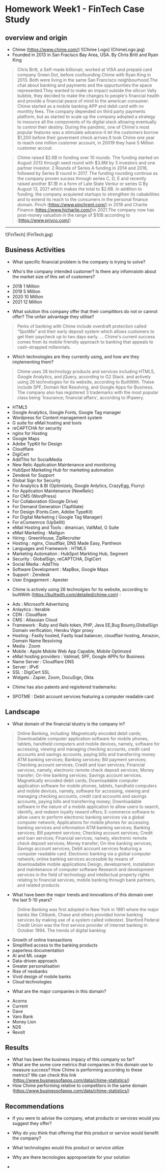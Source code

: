 # Homework Week1 - FinTech Case Study
## overview and origin
* Chime (https://www.chime.com/)
![Chime Logo] (ChimeLogo.jpg)
* Founded in 2013 in San Fracisco Bay Area, USA. By Chris Britt and Ryan King

> Chris Britt, a Self-made billionair,  worked at VISA and prepaid card company Green Dot, before coofounding Chime with Ryan King in 2013. Both were living in the same San Francisco neighbourhood.The chat about banking and payments and the oppurtunities the space represented.They wanted to make an impact outside the silicon Vally bubble, they decided to make the changes to people's financial health and provide a financial peace of mind to the american consumer. Chime started as a mobile banking APP and debit card with no monthly fees. The company depended on third party payments platform, but as started to scale up the company adopted a strategy to insource all the components of its digital stack allowing eventually to control their destiny. During the pandmic, one of Chime's most popular features was a stimulate advance-it let the customers borrow $1,200 before their goverment check arrives.It took Chime one year to reach one million customer account, in 20019 they have 5 Million customer accout.

> Chime raised $2.6B in funding over 10 rounds. The funding started on August 2013 through seed round with $3.8M by 3 investors and one partner investor. 2 Rounds of Series A funding in 2014 and 2016, followed by Series B round in 2017. The funding rounding continue as the company
proven sucess through series C, D, E and recently raised another $1.1B in a form of Late State Ventur or series G By August 13, 2021 which makes the total to $2.6B. In addition to funding, the company
acquiered startups to strengthen its cababilities and to extend its reach to the consumers in the personal finance domain. Pinch (https://www.pinchrent.com/) in 2018 and Charlie Finance (https://www.hicharlie.com/)in 2021.The company now has post-money valuation in the range of $10B according to (https://www.privco.com/)
---

![FinTech] (FinTech.jpg)

## Business Activities

* What specific financial problem is the company is trying to solve?


* Who's the company intended customer? Is there any infomraiotn about the market size of this set of customers?
- 2018 1  Million
- 2019 5  Million
- 2020 10 Million
- 2021 12 Million
* What solution this company offer that their compititors do not or cannot offer? The unfair advantage they utilise?
>Perks of banking with Chime include overdraft protection called “SpotMe” and their early deposit system which allows customers to get their paycheck up to two days early. ... Chime's current success comes from its mobile friendly approach to banking that appeals to cash-strapped millennials.

* Which technologies are they currently using, and how are they implementing them?
> Chime uses 28 technology products and services including HTML5, Google Analytics, and jQuery, according to G2 Stack. and actively using 26 technologies for its website, according to BuiltWith. These include SPF, Domain Not Resolving, and Google Apps for Business. The company also has registered 3 trademarks with the most popular class being 'Insurance; financial affairs', according to IPqwery.

- HTML5 
- Google Analytics, Google Fonts, Google Tag manager
- Wordpress for Content management system
- G suite for eMail hosting and tools
- reCAPTCHA for security
- nginx for Hosting
- Google Maps 
- Adobe TypKit for Design
- Cloudflare 
- DigiCert
- AddThis for SocialMedia
- New Relic Application Maintenance and monitoring
- HubSpot Marketing Hub for marketing automation
- Zendesk for Support
- Global Sign for Security
- For Analytics & BI (Optimizely, Google Anlytics, CrazyEgg, Flurry)
- For Application Maintenance (NewRelic)
- For CMS (WordPress)
- For Collaboration (Google Drive)
- For Demand Generation (Tapfiliate) 
- For Design (Fonts.Com, Adobe TypeKit)
- For Digital Marketing ( Google Tag Manager)
- For eComemrce (UpSellit)
- eMail Hosting and Tools : dmarican, ValiMail, G Suite
- eMail Marketing : Mailgun
- Hiring : GreenHouse, ZipRecruiter
- Hosting : nginx, Cloudflair, DNS Made Easy, Pantheon
- Languages and Framework : HTML5
- Marketing Automation : HubSpot Markting Hub, Segment
- Security : GlobalSign, reCAPTCHA, DigiCert
- Social Media : AddThis
- Software Development : MapBox, Google Maps 
- Support : Zendesk
- User Engagement : Apester

* Chime is actively using 26 technolgies for its website, according to builtWith (https://builtwith.com/detailed/chime.com) :
- Ads : Microsofit Advertising
- Anlaytics : Iterable
- CDN : Cloudflare
- CMS : Atlassian Cloud
- Framework : Ruby and Rails token, PHP, Java EE,Bug Bounty,GlobalSign Domain verification, Heroku Vigor proxy
- Hosting : Fastly hosted, Fastly load balancer, cloudflair hosting, Amazon, Domain Name Resolving
- Media : Zoom
- Mobile : Apple Mobile Web App Capable, Mobile Optimzed
- eMail hosting providers : Valimail, SPF, Google APPs for Business
- Name Server : Cloudflare DNS
- Server : IPv6
- SSL : DigiCert SSL
- Widgets : Zapier, Zoom, DocuSign, Okta  

* Chime has also patents and regisitered trademarks:
- SPOTME : Debit account services featuring a computer readable card

## Landscape
* What domain of the financial idustry is the company in? 
> Online Banking, including:  Magnetically encoded debit cards; Downloadable computer application software for mobile phones, tablets, handheld computers and mobile devices, namely, software for accessing, viewing and managing checking accounts, credit card accounts and savings accounts, paying bills and transferring money ATM banking services; Banking services; Bill payment services; Checking account services; Credit and loan services; Financial services, namely, electronic remote check deposit services; Money transfer; On-line banking services; Savings account services.
> Magnetically encoded debit cards; Downloadable computer application software for mobile phones, tablets, handheld computers and mobile devices, namely, software for accessing, viewing and managing checking accounts, credit card accounts and savings accounts, paying bills and transferring money; Downloadable software in the nature of a mobile application to allow users to search, identify, and redeem loyalty reward offers; E-commerce software to allow users to perform electronic banking services via a global computer network; Applications for mobile phones for accessing banking services and information ATM banking services; Banking services; Bill payment services; Checking account services; Credit and loan services; Financial services, namely, electronic remote check deposit services; Money transfer; On-line banking services; Savings account services; Debit account services featuring a computer readable card. Electronic banking via a global computer network; online banking services accessible by means of downloadable mobile applications Design, development, installation and maintenance of computer software Research and development services in the field of technology and intellectual property rights relating to financial services, mobile banking through bank partners, and related products
* What have been the major trends and innovations of this domain over the last 5-10 years? 
>Online Banking was first adopted in New York in 1981 where the major banks like Citibank, Chase and others provided home banking services by making use of a system called videotext. Stanford Federal Credit Union was the first service provider of internet banking in October 1994.
>The trends of digital banking:
- Growth of online transactions
- Simplified access to the banking products
- paperless documentation
- AI and ML usage
- Data-driven approach
- Greater personalisation
- Rise of neobanks
- Vivid design of mobile banks
- Cloud technologies

* What are the major companies in this domain?
- Acorns
- Current 
- Dave
- Varo Bank
- Money Lion
- N26
- Revolt

## Results

* What has been the business impacy of this company so far?
* What are the some core metrics that companies in this domain use to measure success? How Chime is performing accoridng to these metrics? We can check this link (https://www.businessofapps.com/data/chime-statistics/)
* How Chime performing relative to competitors in the same domain (https://www.businessofapps.com/data/chime-statistics/)

## Recommendations

* If you were to advise the company, what products or services would you suggest they offer? 
* Why do you think that offering that this product or service would benefit the company?
* What technologies would this product or service utilize
* Why are there tecnologies appropoeriate for your solution


* 



